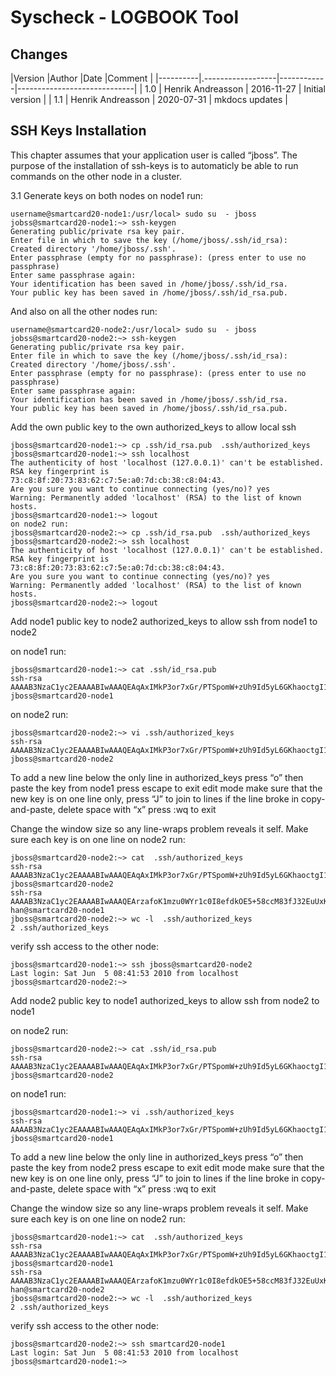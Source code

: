 
# Syscheck - LOGBOOK Tool


## Changes

|Version   |Author             |Date        |Comment                      |
|----------|.------------------|------------|-----------------------------|
| 1.0      | Henrik Andreasson | 2016-11-27 | Initial version             |
| 1.1      | Henrik Andreasson | 2020-07-31 | mkdocs updates              |

## SSH Keys Installation


This chapter assumes that your application user is called “jboss”. The purpose of the installation of ssh-keys is to automaticly be able to run commands on the other node in a cluster.

 3.1  Generate keys on both nodes
on node1 run:

```
username@smartcard20-node1:/usr/local> sudo su  - jboss
jobss@smartcard20-node1:~> ssh-keygen
Generating public/private rsa key pair.
Enter file in which to save the key (/home/jboss/.ssh/id_rsa):
Created directory '/home/jboss/.ssh'.
Enter passphrase (empty for no passphrase): (press enter to use no passphrase)
Enter same passphrase again:
Your identification has been saved in /home/jboss/.ssh/id_rsa.
Your public key has been saved in /home/jboss/.ssh/id_rsa.pub.
```

And also on all the other nodes run:

```
username@smartcard20-node2:/usr/local> sudo su  - jboss
jobss@smartcard20-node2:~> ssh-keygen
Generating public/private rsa key pair.
Enter file in which to save the key (/home/jboss/.ssh/id_rsa):
Created directory '/home/jboss/.ssh'.
Enter passphrase (empty for no passphrase): (press enter to use no passphrase)
Enter same passphrase again:
Your identification has been saved in /home/jboss/.ssh/id_rsa.
Your public key has been saved in /home/jboss/.ssh/id_rsa.pub.
```

Add the own public key to the own authorized_keys to allow local ssh

```
jboss@smartcard20-node1:~> cp .ssh/id_rsa.pub  .ssh/authorized_keys
jboss@smartcard20-node1:~> ssh localhost
The authenticity of host 'localhost (127.0.0.1)' can't be established.
RSA key fingerprint is 73:c8:8f:20:73:83:62:c7:5e:a0:7d:cb:38:c8:04:43.
Are you sure you want to continue connecting (yes/no)? yes
Warning: Permanently added 'localhost' (RSA) to the list of known hosts.
jboss@smartcard20-node1:~> logout
on node2 run:
jboss@smartcard20-node2:~> cp .ssh/id_rsa.pub  .ssh/authorized_keys
jboss@smartcard20-node2:~> ssh localhost
The authenticity of host 'localhost (127.0.0.1)' can't be established.
RSA key fingerprint is 73:c8:8f:20:73:83:62:c7:5e:a0:7d:cb:38:c8:04:43.
Are you sure you want to continue connecting (yes/no)? yes
Warning: Permanently added 'localhost' (RSA) to the list of known hosts.
jboss@smartcard20-node2:~> logout
```

Add node1 public key to node2 authorized_keys to allow ssh from node1 to node2

on node1 run:

```
jboss@smartcard20-node1:~> cat .ssh/id_rsa.pub
ssh-rsa AAAAB3NzaC1yc2EAAAABIwAAAQEAqAxIMkP3or7xGr/PTSpomW+zUh9Id5yL6GKhaoctgI1wJtM7wbiQhq4V6VXmL2onHIKDAJTJ+A10qzy8+iolCmAjnHbVw+Xy3YhPbQuT21dvntTuXtv+4xMgeAagbAg6hRI+3qcidmLkQGsSvJncJkJ/vftcw0e0rbRToDEiS3jbK6VFBo+k3mccBlPG3KqlvM6YoHajoAkxU11IIWY+sesnsfOPMjwt7bfXqT32XBNzIpAwBIJVQ0cBIs+Sz551hR5ERvWW9Qp8nl4hcEwVSrsiflyGJKxI7AnMxzaIJdfoBsZTj/jUtDpK/PnGuJzNMkwQlSmdCND+N2QW7n9WxQ== jboss@smartcard20-node1
```

on node2 run:

```
jboss@smartcard20-node2:~> vi .ssh/authorized_keys
ssh-rsa AAAAB3NzaC1yc2EAAAABIwAAAQEAqAxIMkP3or7xGr/PTSpomW+zUh9Id5yL6GKhaoctgI1wJtM7wbiQhq4V6VXmL2onHIKDAJTJ+A10qzy8+iolCmAjnHbVw+Xy3YhPbQuT21dvntTuXtv+4xMgeAagbAg6hRI+3qcidmLkQGsSvJncJkJ/vftcw0e0rbRToDEiS3jbK6VFBo+k3mccBlPG3KqlvM6YoHajoAkxU11IIWY+sesnsfOPMjwt7bfXqT32XBNzIpAwBIJVQ0cBIs+Sz551hR5ERvWW9Qp8nl4hcEwVSrsiflyGJKxI7AnMxzaIJdfoBsZTj/jUtDpK/PnGuJzNMkwQlSmdCND+N2QW7n9WxQ== jboss@smartcard20-node2
```
To add a new line below the only line in authorized_keys press “o”
then paste the key from node1
press escape to exit edit mode
make sure that the new key is on one line only, press “J” to join to lines if the line broke in copy-and-paste, delete space with “x”
press :wq to exit

Change the window size so any line-wraps problem reveals it self. Make sure each key is on one line
on node2 run:

```
jboss@smartcard20-node2:~> cat  .ssh/authorized_keys
ssh-rsa AAAAB3NzaC1yc2EAAAABIwAAAQEAqAxIMkP3or7xGr/PTSpomW+zUh9Id5yL6GKhaoctgI1wJtM7wbiQhq4V6VXmL2onHIKDAJTJ+A10qzy8+iolCmAjnHbVw+Xy3YhPbQuT21dvntTuXtv+4xMgeAagbAg6hRI+3qcidmLkQGsSvJncJkJ/vftcw0e0rbRToDEiS3jbK6VFBo+k3mccBlPG3KqlvM6YoHajoAkxU11IIWY+sesnsfOPMjwt7bfXqT32XBNzIpAwBIJVQ0cBIs+Sz551hR5ERvWW9Qp8nl4hcEwVSrsiflyGJKxI7AnMxzaIJdfoBsZTj/jUtDpK/PnGuJzNMkwQlSmdCND+N2QW7n9WxQ== jboss@smartcard20-node2
ssh-rsa AAAAB3NzaC1yc2EAAAABIwAAAQEArzafoK1mzu0WYr1c0I8efdkOE5+58ccM83fJ32EuUxKfrvEi3GsJKyZPvuSZr4VXUgRvyyWzg8JtwJR7s+8NSqcHhdeN+zeVQx9/YCw8xOQLx9SOORato76WfwhjM7kUrZd/bIQQGRDwh1rvCVRlNr7kFFRsEe+afxP42AZkZaD6bCBsG4BF/iR5+YCERzuUymrN5g8qWU5Hw1Hegedz+7oCJZ8FO3UVB6SREDA1n4c651gWa+xtx+5KgWLcfQU8V019fzuVz45c1mF0r0zQF4Z66gq/HEkYUjttk7hgCrRaeIR1GTu+9HNF2+aSV44ZqKtd5L1cX1xsxJCJijjnSw== han@smartcard20-node1
jboss@smartcard20-node2:~> wc -l  .ssh/authorized_keys
2 .ssh/authorized_keys
```

verify ssh access to the other node:
```
jboss@smartcard20-node1:~> ssh jboss@smartcard20-node2
Last login: Sat Jun  5 08:41:53 2010 from localhost
jboss@smartcard20-node2:~>
```

Add node2 public key to node1 authorized_keys to allow ssh from node2 to node1

on node2 run:

```
jboss@smartcard20-node2:~> cat .ssh/id_rsa.pub
ssh-rsa AAAAB3NzaC1yc2EAAAABIwAAAQEAqAxIMkP3or7xGr/PTSpomW+zUh9Id5yL6GKhaoctgI1wJtM7wbiQhq4V6VXmL2onHIKDAJTJ+A10qzy8+iolCmAjnHbVw+Xy3YhPbQuT21dvntTuXtv+4xMgeAagbAg6hRI+3qcidmLkQGsSvJncJkJ/vftcw0e0rbRToDEiS3jbK6VFBo+k3mccBlPG3KqlvM6YoHajoAkxU11IIWY+sesnsfOPMjwt7bfXqT32XBNzIpAwBIJVQ0cBIs+Sz551hR5ERvWW9Qp8nl4hcEwVSrsiflyGJKxI7AnMxzaIJdfoBsZTj/jUtDpK/PnGuJzNMkwQlSmdCND+N2QW7n9WxQ== jboss@smartcard20-node2
```

on node1 run:
```
jboss@smartcard20-node1:~> vi .ssh/authorized_keys
ssh-rsa AAAAB3NzaC1yc2EAAAABIwAAAQEAqAxIMkP3or7xGr/PTSpomW+zUh9Id5yL6GKhaoctgI1wJtM7wbiQhq4V6VXmL2onHIKDAJTJ+A10qzy8+iolCmAjnHbVw+Xy3YhPbQuT21dvntTuXtv+4xMgeAagbAg6hRI+3qcidmLkQGsSvJncJkJ/vftcw0e0rbRToDEiS3jbK6VFBo+k3mccBlPG3KqlvM6YoHajoAkxU11IIWY+sesnsfOPMjwt7bfXqT32XBNzIpAwBIJVQ0cBIs+Sz551hR5ERvWW9Qp8nl4hcEwVSrsiflyGJKxI7AnMxzaIJdfoBsZTj/jUtDpK/PnGuJzNMkwQlSmdCND+N2QW7n9WxQ== jboss@smartcard20-node1
```

To add a new line below the only line in authorized_keys press “o”
then paste the key from node2
press escape to exit edit mode
make sure that the new key is on one line only, press “J” to join to lines if the line broke in copy-and-paste, delete space with “x”
press :wq to exit

Change the window size so any line-wraps problem reveals it self. Make sure each key is on one line
on node2 run:
```
jboss@smartcard20-node1:~> cat  .ssh/authorized_keys
ssh-rsa AAAAB3NzaC1yc2EAAAABIwAAAQEAqAxIMkP3or7xGr/PTSpomW+zUh9Id5yL6GKhaoctgI1wJtM7wbiQhq4V6VXmL2onHIKDAJTJ+A10qzy8+iolCmAjnHbVw+Xy3YhPbQuT21dvntTuXtv+4xMgeAagbAg6hRI+3qcidmLkQGsSvJncJkJ/vftcw0e0rbRToDEiS3jbK6VFBo+k3mccBlPG3KqlvM6YoHajoAkxU11IIWY+sesnsfOPMjwt7bfXqT32XBNzIpAwBIJVQ0cBIs+Sz551hR5ERvWW9Qp8nl4hcEwVSrsiflyGJKxI7AnMxzaIJdfoBsZTj/jUtDpK/PnGuJzNMkwQlSmdCND+N2QW7n9WxQ== jboss@smartcard20-node1
ssh-rsa AAAAB3NzaC1yc2EAAAABIwAAAQEArzafoK1mzu0WYr1c0I8efdkOE5+58ccM83fJ32EuUxKfrvEi3GsJKyZPvuSZr4VXUgRvyyWzg8JtwJR7s+8NSqcHhdeN+zeVQx9/YCw8xOQLx9SOORato76WfwhjM7kUrZd/bIQQGRDwh1rvCVRlNr7kFFRsEe+afxP42AZkZaD6bCBsG4BF/iR5+YCERzuUymrN5g8qWU5Hw1Hegedz+7oCJZ8FO3UVB6SREDA1n4c651gWa+xtx+5KgWLcfQU8V019fzuVz45c1mF0r0zQF4Z66gq/HEkYUjttk7hgCrRaeIR1GTu+9HNF2+aSV44ZqKtd5L1cX1xsxJCJijjnSw== han@smartcard20-node2
jboss@smartcard20-node2:~> wc -l  .ssh/authorized_keys
2 .ssh/authorized_keys
```

verify ssh access to the other node:

```
jboss@smartcard20-node2:~> ssh smartcard20-node1
Last login: Sat Jun  5 08:41:53 2010 from localhost
jboss@smartcard20-node1:~>
```
